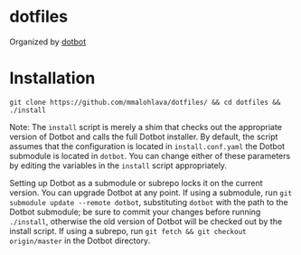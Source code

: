 # dotfiles

Organized by [dotbot](https://github.com/anishathalye/dotbot/)

# Installation

```
git clone https://github.com/mmalohlava/dotfiles/ && cd dotfiles && ./install
``````

Note: The `install` script is merely a shim that checks out the appropriate
version of Dotbot and calls the full Dotbot installer. By default, the script
assumes that the configuration is located in `install.conf.yaml` the Dotbot
submodule is located in `dotbot`. You can change either of these parameters by
editing the variables in the `install` script appropriately.

Setting up Dotbot as a submodule or subrepo locks it on the current version.
You can upgrade Dotbot at any point. If using a submodule, run `git submodule
update --remote dotbot`, substituting `dotbot` with the path to the Dotbot
submodule; be sure to commit your changes before running `./install`, otherwise
the old version of Dotbot will be checked out by the install script. If using a
subrepo, run `git fetch && git checkout origin/master` in the Dotbot directory.

